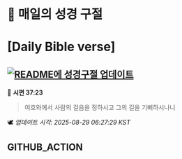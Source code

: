# 🙏 매일의 성경 구절
# [Daily Bible verse]
## [![README에 성경구절 업데이트](https://github.com/DONGSUKA/first_test/actions/workflows/update-readme-bible.yml/badge.svg)](https://github.com/DONGSUKA/first_test/actions/workflows/update-readme-bible.yml)
<!-- START_BIBLE_VERSE -->
📖 **시편 37:23**
> 여호와께서 사람의 걸음을 정하시고 그의 길을 기뻐하시나니

🕊️ _업데이트 시각: 2025-08-29 06:27:29 KST_
  <!-- END_BIBLE_VERSE -->
## GITHUB_ACTION
